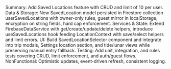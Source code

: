 Summary: Add Saved Locations feature with CRUD and limit of 10 per user.
Data & Storage: New SavedLocation model persisted in Firestore collection userSavedLocations with owner-only rules, guest mirror in localStorage, encryption on string fields, hard cap enforcement.
Services & State: Extend FirebaseDataService with get/create/update/delete helpers, introduce useSavedLocations hook feeding LocationContext with save/select helpers and limit errors.
UI: Build SavedLocationSelector component and integrate into trip modals, Settings location section, and tide/lunar views while preserving manual entry fallback.
Testing: Add unit, integration, and rules tests covering CRUD, limit enforcement, and auth/guest flows.
NonFunctional: Optimistic updates, event-driven refresh, consistent logging.
